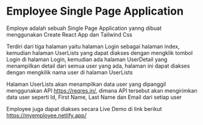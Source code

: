 # Employee Single Page Application

Employe adalah sebuah Single Page Application yanng dibuat menggunakan Create React App dan Tailwind Css

Terdiri dari tiga halaman yaitu halaman Login sebagai halaman index, kemudian halaman UserLists yang dapat diakses dengan mengklik tombol Login di halaman Login, kemudian ada halaman UserDetail yang menampilkan detail dari semua user yang ada, halaman ini dapat diakses dengan mengkilik nama user di halaman UserLists

Halaman UserLists akan menampilkan data user yang dipanggil menggunakan API https://reqres.in/, dimana API tersebut akan mengirimkan data user seperti Id, First Name, Last Name dan Email dari setiap user

Employee juga dapat diakses secara Live Demo di link berikut https://myemployee.netlify.app/
